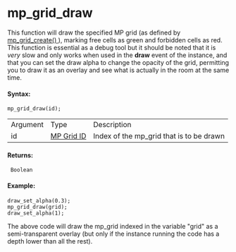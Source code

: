 # mp_grid_draw

This function will draw the specified MP grid (as defined by [
mp_grid_create() ](mp_grid_create) ), marking free cells as green
and forbidden cells as red. This function is essential as a debug tool
but it should be noted that it is *very* slow and only works when used
in the **draw** event of the instance, and that you can set the draw
alpha to change the opacity of the grid, permitting you to draw it as an
overlay and see what is actually in the room at the same time.

#### Syntax:

``` gml
mp_grid_draw(id);
```

|          |                                                                                                                            |                                          |
|----------|----------------------------------------------------------------------------------------------------------------------------|------------------------------------------|
| Argument | Type                                                                                                                       | Description                              |
| id       |  [MP Grid ID](../../../../../GameMaker_Language/GML_Reference/Movement_And_Collisions/Motion_Planning/mp_grid_create)  | Index of the mp_grid that is to be drawn |

#### Returns:

``` gml
 Boolean
```

#### Example:

``` gml
draw_set_alpha(0.3);
mp_grid_draw(grid);
draw_set_alpha(1);
```

The above code will draw the mp_grid indexed in the variable "grid" as a
semi-transparent overlay (but only if the instance running the code has
a depth lower than all the rest).
